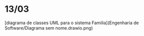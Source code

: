 # 13/03

[diagrama de classes UML para o sistema Familia](Engenharia de Software/Diagrama sem nome.drawio.png)
